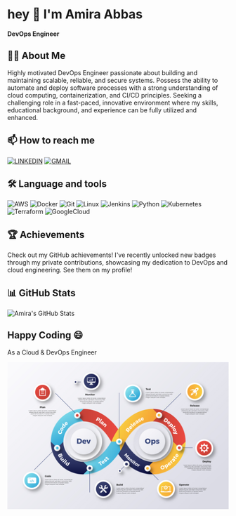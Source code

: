 # hey 👋 I'm Amira Abbas

**DevOps Engineer**

## 👩‍💻 About Me
Highly motivated DevOps Engineer passionate about building and maintaining scalable, reliable, and secure systems. Possess the ability to automate and deploy software processes with a strong understanding of cloud computing, containerization, and CI/CD principles. Seeking a challenging role in a fast-paced, innovative environment where my skills, educational background, and experience can be fully utilized and enhanced.

## 📫 How to reach me
[![LINKEDIN](https://img.shields.io/badge/LinkedIn-%230077B5.svg?logo=linkedin&logoColor=white)](https://www.linkedin.com/in/amira-abbas-a0b362326/)
[![GMAIL](https://img.shields.io/badge/Gmail-D14836?logo=gmail&logoColor=white)](amiraabbas19@gmail.com)

## 🛠️ Language and tools
![AWS](https://img.shields.io/badge/AWS-232F3E?logo=amazon-aws&logoColor=white)
![Docker](https://img.shields.io/badge/Docker-2496ED?logo=docker&logoColor=white)
![Git](https://img.shields.io/badge/Git-F05032?logo=git&logoColor=white)
![Linux](https://img.shields.io/badge/Linux-FCC624?logo=linux&logoColor=black)
![Jenkins](https://img.shields.io/badge/Jenkins-D24939?logo=jenkins&logoColor=white)
![Python](https://img.shields.io/badge/Python-3776AB?logo=python&logoColor=white)
![Kubernetes](https://img.shields.io/badge/Kubernetes-326CE5?logo=kubernetes&logoColor=white)
![Terraform](https://img.shields.io/badge/Terraform-844FBA?logo=terraform&logoColor=white)
![GoogleCloud](https://img.shields.io/badge/Google_Cloud-4285F4?logo=google-cloud&logoColor=white)

## 🏆 Achievements
Check out my GitHub achievements! I've recently unlocked new badges through my private contributions, showcasing my dedication to DevOps and cloud engineering. See them on my profile!

## 📊 GitHub Stats
![Amira's GitHub Stats](https://github-readme-stats.vercel.app/api?username=amira-abbas&show_icons=true&theme=radical)

## Happy Coding 😄

As a Cloud & DevOps Engineer
<p align="center">
<img src="https://raw.githubusercontent.com/amira-abbas/amira-abbas/main/7041508.jpg">

</p>
